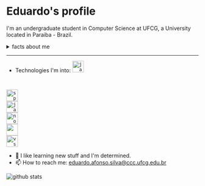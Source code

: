 # Eduardo's profile  

I'm an undergraduate student in Computer Science at UFCG, a University located in Paraiba - Brazil.


<details>
<summary>facts about me</summary>  
- I like watching anime. The very first I watched was Naruto.<br>
- I like watching series as well.<br>  
- I like watching amv on youtube.<br>  
</details>

___

- Technologies I'm into:
<code><img height="30" src="https://img.icons8.com/color/48/000000/java-coffee-cup-logo.png" alt="java" />
<img height="30" src="https://img.icons8.com/color/48/000000/spring-logo.png" alt="spring framework" />
<img height="30" src="https://img.icons8.com/color/48/000000/javascript.png" alt="javascript" />
<img height="30" src="https://img.icons8.com/color/48/000000/nodejs.png" alt="nodejs" />
<img height="30" src="https://img.icons8.com/color/48/000000/intellij-idea.png" "intellij" />
<img height="30" src="https://img.icons8.com/fluent/48/000000/visual-studio-code-2019.png" alt="vscode" /></code>  

- 🤔 I like learning new stuff and I'm determined.
- 📫 How to reach me: eduardo.afonso.silva@ccc.ufcg.edu.br


![github stats](https://github-readme-stats.vercel.app/api?username=eduardonunes5&show_icons=true&hide_border=true)
